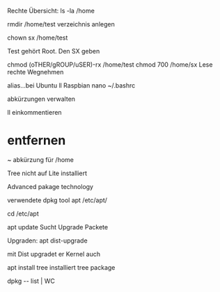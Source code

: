 
Rechte Übersicht:
ls -la /home

rmdir /home/test
verzeichnis anlegen

chown sx /home/test

Test gehört Root. Den SX geben


chmod (oTHER/gROUP/uSER)-rx /home/test
chmod 700 /home/sx      Lese rechte Wegnehmen

alias...bei Ubuntu ll
Raspbian nano ~/.bashrc

abkürzungen verwalten

ll einkommentieren
# entfernen


~ abkürzung für /home

Tree nicht auf Lite installiert

Advanced pakage technology

verwendete dpkg tool
apt
/etc/apt/

cd /etc/apt

apt update
Sucht Upgrade Packete

Upgraden: apt dist-upgrade

mit Dist upgradet er Kernel auch

apt install tree
installiert tree package

dpkg -- list | WC



